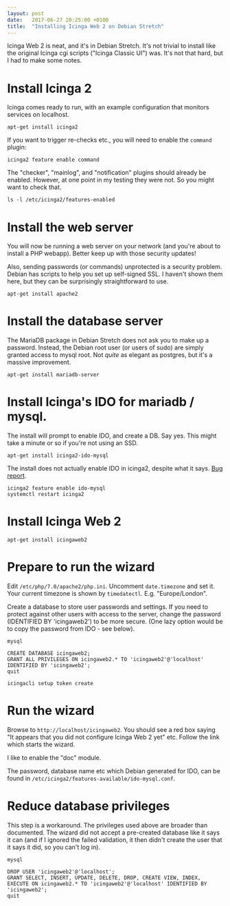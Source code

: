 ```yaml
---
layout: post
date:   2017-06-27 20:25:00 +0100
title:  "Installing Icinga Web 2 on Debian Stretch"
---
```


Icinga Web 2 is neat, and it's in Debian Stretch.  It's not trivial to install like the original Icinga cgi scripts ("Icinga Classic UI") was.  It's not that hard, but I had to make some notes.

# Install Icinga 2

Icinga comes ready to run, with an example configuration that monitors services on localhost.

    apt-get install icinga2

If you want to trigger re-checks etc., you will need to enable the `command` plugin:

    icinga2 feature enable command

The "checker", "mainlog", and "notification" plugins should already be enabled.  However, at one point in my testing they were not.  So you might want to check that.

    ls -l /etc/icinga2/features-enabled

# Install the web server

You will now be running a web server on your network (and you're about to install a PHP webapp).  Better keep up with those security updates!

Also, sending passwords (or commands) unprotected is a security problem.  Debian has scripts to help you set up self-signed SSL.  I haven't shown them here, but they can be surprisingly straightforward to use.

    apt-get install apache2

# Install the database server

The MariaDB package in Debian Stretch does not ask you to make up a password.  Instead, the Debian root user (or users of sudo) are simply granted access to mysql root.  Not *quite* as elegant as postgres, but it's a massive improvement.

    apt-get install mariadb-server

# Install Icinga's IDO for mariadb / mysql.

The install will prompt to enable IDO, and create a DB.  Say yes.
This might take a minute or so if you're not using an SSD.

    apt-get install icinga2-ido-mysql

The install does not actually enable IDO in icinga2, despite what it says.
[Bug report](https://bugs.debian.org/cgi-bin/bugreport.cgi?bug=865350).

    icinga2 feature enable ido-mysql
    systemctl restart icinga2

# Install Icinga Web 2

    apt-get install icingaweb2

# Prepare to run the wizard

Edit `/etc/php/7.0/apache2/php.ini`.
Uncomment `date.timezone` and set it.
Your current timezone is shown by `timedatectl`.  E.g. "Europe/London".

Create a database to store user passwords and settings.
If you need to protect against other users with access to the server,
change the password (IDENTIFIED BY 'icingaweb2') to be more secure.
(One lazy option would be to copy the password from IDO - see below).

    mysql

    CREATE DATABASE icingaweb2;
    GRANT ALL PRIVILEGES ON icingaweb2.* TO 'icingaweb2'@'localhost' IDENTIFIED BY 'icingaweb2';
    quit

    icingacli setup token create

# Run the wizard

Browse to `http://localhost/icingaweb2`.
You should see a red box saying "It appears that you did not configure Icinga Web 2 yet" etc.
Follow the link which starts the wizard.

I like to enable the "doc" module.

The password, database name etc which Debian generated for IDO,
can be found in `/etc/icinga2/features-available/ido-mysql.conf`.

# Reduce database privileges

This step is a workaround.  The privileges used above are broader than documented.  The wizard did not accept a pre-created database like it says it can (and if I ignored the failed validation, it then didn't create the  user that it says it did, so you can't log in).

    mysql

    DROP USER 'icingaweb2'@'localhost';
    GRANT SELECT, INSERT, UPDATE, DELETE, DROP, CREATE VIEW, INDEX, EXECUTE ON icingaweb2.* TO 'icingaweb2'@'localhost' IDENTIFIED BY 'icingaweb2';
    quit

